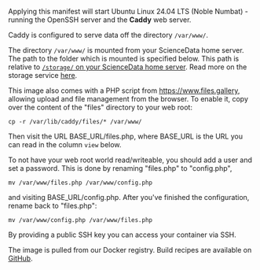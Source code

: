 Applying this manifest will start Ubuntu Linux 24.04 LTS (Noble Numbat) - running the OpenSSH server and the **Caddy** web server.

Caddy is configured to serve data off the directory `/var/www/`.

The directory `/var/www/` is mounted from your ScienceData home server. The path to the folder which is mounted is specified below. This path is relative to [`/storage/` on your ScienceData home server](/storage/). Read more on the storage service [here](https://sciencedata.dk/sites/developer/ManagingFiles/index#storage).

This image also comes with a PHP script from https://www.files.gallery, allowing upload and file management from the browser. To enable it, copy over the content of the "files" directory to your web root:

```
cp -r /var/lib/caddy/files/* /var/www/
```

Then visit the URL BASE_URL/files.php, where BASE_URL is the URL you can read in the column `view` below.

To not have your web root world read/writeable, you should add a user and set a password. This is done by renaming "files.php" to "config.php",

```
mv /var/www/files.php /var/www/config.php 
```

and visiting BASE_URL/config.php. After you've finished the configuration, rename back to "files.php":


```
mv /var/www/config.php /var/www/files.php 
```

By providing a public SSH key you can access your container via SSH.

The image is pulled from our Docker registry. Build recipes are available on [GitHub](https://github.com/deic-dk/sciencedata_images).
